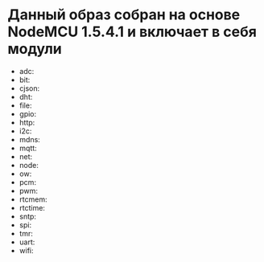 # Данный образ собран на основе NodeMCU 1.5.4.1 и включает в себя модули

 - adc: 
 - bit: 
 - cjson: 
 - dht: 
 - file: 
 - gpio: 
 - http: 
 - i2c: 
 - mdns: 
 - mqtt: 
 - net: 
 - node: 
 - ow: 
 - pcm: 
 - pwm: 
 - rtcmem: 
 - rtctime: 
 - sntp: 
 - spi: 
 - tmr: 
 - uart: 
 - wifi: 


